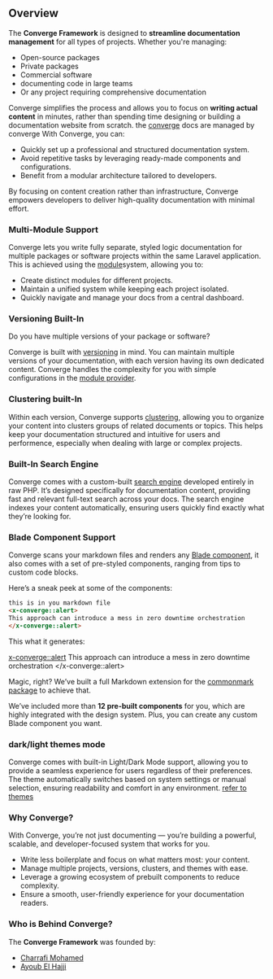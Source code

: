 ## Overview

The **Converge Framework** is designed to **streamline documentation management** for all types of projects. Whether you're managing:

- Open-source packages
- Private packages
- Commercial software
- documenting code in large teams
- Or any project requiring comprehensive documentation

Converge simplifies the process and allows you to focus on **writing actual content** in minutes, rather than spending time designing or building a documentation website from scratch.
the [converge](https://convergephp.com) docs are managed by converge
With Converge, you can:

- Quickly set up a professional and structured documentation system.
- Avoid repetitive tasks by leveraging ready-made components and configurations.
- Benefit from a modular architecture tailored to developers.

By focusing on content creation rather than infrastructure, Converge empowers developers to deliver high-quality documentation with minimal effort.

### Multi-Module Support

Converge lets you write fully separate, styled logic documentation for multiple packages or software projects within the same Laravel application. This is achieved using the [module](/docs/modules/module-provider)system, allowing you to:

- Create distinct modules for different projects.
- Maintain a unified system while keeping each project isolated.
- Quickly navigate and manage your docs from a central dashboard.

### Versioning Built-In

Do you have multiple versions of your package or software?

Converge is built with [versioning](./modules/versions) in mind. You can maintain multiple versions of your documentation, with each version having its own dedicated content. Converge handles the complexity for you with simple configurations in the [module provider](/docs/modules/module-provider).

### Clustering built-In

Within each version, Converge supports [clustering](./modules/clusters), allowing you to organize your content into clusters groups of related documents or topics. This helps keep your documentation structured and intuitive for users and performence, especially when dealing with large or complex projects.

### Built-In Search Engine 

Converge comes with a custom-built [search engine](./search-engine) developed entirely in raw PHP. It’s designed specifically for documentation content, providing fast and relevant full-text search across your docs. The search engine indexes your content automatically,  ensuring users quickly find exactly what they’re looking for.

### Blade Component Support

Converge scans your markdown files and renders any  [Blade component](/docs/components/getting-started/installation), it also comes with a set of pre-styled components, ranging from tips to custom code blocks.

Here’s a sneak peek at some of the components:

```html
this is in you markdown file
<x-converge::alert>
This approach can introduce a mess in zero downtime orchestration
</x-converge::alert>
```

This what it generates:

<x-converge::alert>
This approach can introduce a mess in zero downtime orchestration
</x-converge::alert>

Magic, right? We’ve built a full Markdown extension for the [commonmark package](https://commonmark.thephpleague.com/) to achieve that.

We’ve included more than **12 pre-built components** for you, which are highly integrated with the design system. Plus, you can create any custom Blade component you want.

### dark/light themes mode

Converge comes with built-in Light/Dark Mode support, allowing you to provide a seamless experience for users regardless of their preferences. The theme automatically switches based on system settings or manual selection, ensuring readability and comfort in any environment. [refer to themes ](./customization/themes)


### Why Converge?

With Converge, you’re not just documenting — you’re building a powerful, scalable, and developer-focused system that works for you.

- Write less boilerplate and focus on what matters most: your content.
- Manage multiple projects, versions, clusters, and themes with ease.
- Leverage a growing ecosystem of prebuilt components to reduce complexity.
- Ensure a smooth, user-friendly experience for your documentation readers.

### Who is Behind Converge? 

The **Converge Framework** was founded by:
- [Charrafi Mohamed](https://github.com/CharrafiMed)
- [Ayoub El Hajji](https://github.com/Ayoubhj866)
